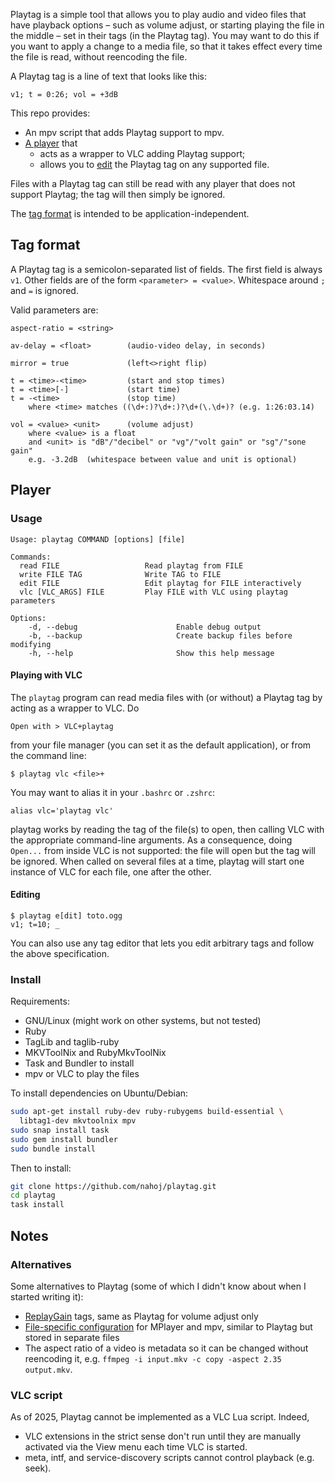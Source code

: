 Playtag is a simple tool that allows you to play audio and video files that 
have playback options – such as volume adjust, or starting playing the file in 
the middle – set in their tags (in the Playtag tag). You may want to do this if 
you want to apply a change to a media file, so that it takes effect every time 
the file is read, without reencoding the file.

A Playtag tag is a line of text that looks like this:

    v1; t = 0:26; vol = +3dB

This repo provides:
* An mpv script that adds Playtag support to mpv.
* [A player](#player) that
  * acts as a wrapper to VLC adding Playtag support;
  * allows you to [edit](#editing) the Playtag tag on any supported file.

Files with a Playtag tag can still be read with any player that does not support 
Playtag; the tag will then simply be ignored.

The [tag format](#tag-format) is intended to be application-independent.


## Tag format

A Playtag tag is a semicolon-separated list of fields. The first field is 
always `v1`. Other fields are of the form `<parameter> = <value>`. Whitespace 
around `;` and `=` is ignored.

Valid parameters are:

    aspect-ratio = <string>

    av-delay = <float>        (audio-video delay, in seconds)

    mirror = true             (left<>right flip)

    t = <time>-<time>         (start and stop times)
    t = <time>[-]             (start time)
    t = -<time>               (stop time)
        where <time> matches ((\d+:)?\d+:)?\d+(\.\d+)? (e.g. 1:26:03.14)

    vol = <value> <unit>      (volume adjust)
        where <value> is a float
        and <unit> is "dB"/"decibel" or "vg"/"volt gain" or "sg"/"sone gain"
        e.g. -3.2dB  (whitespace between value and unit is optional)


## Player
### Usage

```
Usage: playtag COMMAND [options] [file]

Commands:
  read FILE                   Read playtag from FILE
  write FILE TAG              Write TAG to FILE
  edit FILE                   Edit playtag for FILE interactively
  vlc [VLC_ARGS] FILE         Play FILE with VLC using playtag parameters

Options:
    -d, --debug                      Enable debug output
    -b, --backup                     Create backup files before modifying
    -h, --help                       Show this help message
```

#### Playing with VLC

The `playtag` program can read media files with (or without) a Playtag tag by acting as a 
wrapper to VLC. Do

    Open with > VLC+playtag

from your file manager (you can set it as the default application), or from the 
command line:

    $ playtag vlc <file>+

You may want to alias it in your `.bashrc` or `.zshrc`:

    alias vlc='playtag vlc'

playtag works by reading the tag of the file(s) to open, then calling VLC 
with the appropriate command-line arguments. As a consequence, doing 
`Open...` from inside VLC is not supported: the file will open but the 
tag will be ignored. When called on several files at a time, playtag will start 
one instance of VLC for each file, one after the other.


#### Editing

    $ playtag e[dit] toto.ogg
    v1; t=10; _

You can also use any tag editor that lets you edit arbitrary tags and follow 
the above specification.


### Install

Requirements:

* GNU/Linux (might work on other systems, but not tested)
* Ruby
* TagLib and taglib-ruby
* MKVToolNix and RubyMkvToolNix
* Task and Bundler to install
* mpv or VLC to play the files

To install dependencies on Ubuntu/Debian:

```bash
sudo apt-get install ruby-dev ruby-rubygems build-essential \
  libtag1-dev mkvtoolnix mpv
sudo snap install task
sudo gem install bundler
sudo bundle install
```

Then to install:

```bash
git clone https://github.com/nahoj/playtag.git
cd playtag
task install
```


## Notes
### Alternatives

Some alternatives to Playtag (some of which I didn't know about when I started
writing it):

* [ReplayGain](https://en.wikipedia.org/wiki/ReplayGain) tags, same as Playtag
  for volume adjust only
* [File-specific
  configuration](https://mpv.io/manual/master/#file-specific-configuration-files)
  for MPlayer and mpv, similar to Playtag but stored in separate files
* The aspect ratio of a video is metadata so it can be changed without
  reencoding it, e.g. `ffmpeg -i input.mkv -c copy -aspect 2.35 output.mkv`.

### VLC script

As of 2025, Playtag cannot be implemented as a VLC Lua script. Indeed,

- VLC extensions in the strict sense don't run until they are manually
  activated via the View menu each time VLC is started.
- meta, intf, and service-discovery scripts cannot control playback
  (e.g. seek).
